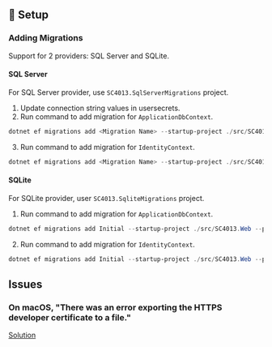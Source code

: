 ## 🚀 Setup

### Adding Migrations  
Support for 2 providers: SQL Server and SQLite.  


#### SQL Server 
For SQL Server provider, use `SC4013.SqlServerMigrations` project.

1. Update connection string values in usersecrets.
2. Run command to add migration for `ApplicationDbContext`.
```powershell
dotnet ef migrations add <Migration Name> --startup-project ./src/SC4013.Web --project ./src/SC4013.SqlServerMigrations --context ApplicationDbContext -- --provider SqlServer
```
3. Run command to add migration for `IdentityContext`.
```powershell
dotnet ef migrations add <Migration Name> --startup-project ./src/SC4013.Web --project ./src/SC4013.SqlServerMigrations --output-dir IdentityMigrations --context IdentityContext -- --provider SqlServer
```

#### SQLite
For SQLite provider, user `SC4013.SqliteMigrations` project.

1. Run command to add migration for `ApplicationDbContext`.
```powershell
dotnet ef migrations add Initial --startup-project ./src/SC4013.Web --project ./src/SC4013.SqliteMigrations --context ApplicationDbContext -- --provider Sqlite
```
2. Run command to add migration for `IdentityContext`.
```powershell
dotnet ef migrations add Initial --startup-project ./src/SC4013.Web --project ./src/SC4013.SqliteMigrations --output-dir IdentityMigrations --context IdentityContext -- --provider Sqlite
```


## Issues

### On macOS, "There was an error exporting the HTTPS developer certificate to a file."  
[Solution](https://developercommunity.visualstudio.com/t/VS2022-Angular-ASPNET-Core-Template-out/10767300?sort=active&type=idea)
